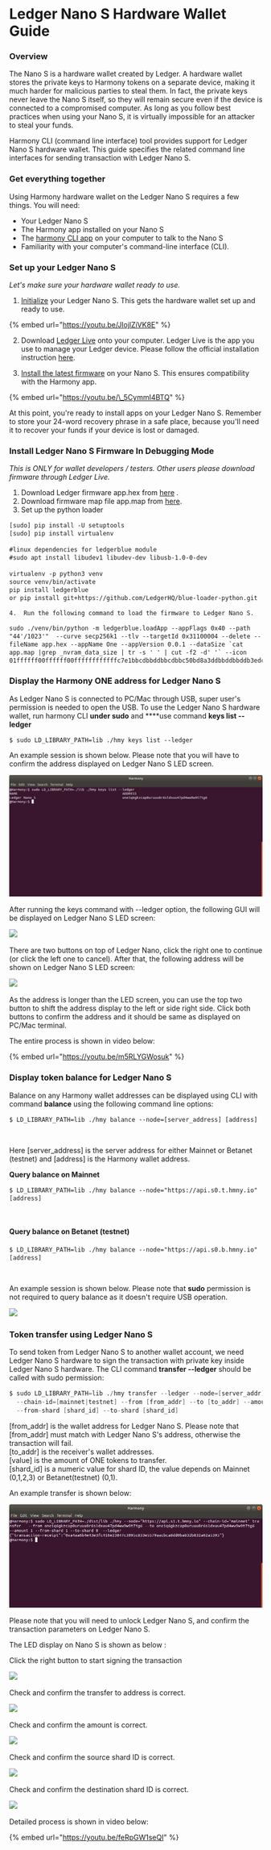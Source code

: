 # Ledger Nano S Hardware Wallet Guide

### Overview

The Nano S is a hardware wallet created by Ledger. A hardware wallet stores the private keys to Harmony tokens on a separate device, making it much harder for malicious parties to steal them. In fact, the private keys never leave the Nano S itself, so they will remain secure even if the device is connected to a compromised computer. As long as you follow best practices when using your Nano S, it is virtually impossible for an attacker to steal your funds. 

Harmony CLI \(command line interface\) tool provides support for Ledger Nano S hardware wallet. This guide specifies the related command line interfaces for sending transaction with Ledger Nano S.

### Get everything together

Using Harmony hardware wallet on the Ledger Nano S requires a few things. You will need:

* Your Ledger Nano S
* The Harmony app installed on your Nano S
* The [harmony CLI app](https://docs.harmony.one/sdk-wiki/command-line-interface/using-the-harmony-cli-tool) on your computer to talk to the Nano S
* Familiarity with your computer's command-line interface \(CLI\).

### Set up your Ledger Nano S

_Let's make sure your hardware wallet ready to use._

1. [Initialize](https://support.ledgerwallet.com/hc/en-us/articles/360000613793) your Ledger Nano S. This gets the hardware wallet set up and ready to use.

{% embed url="https://youtu.be/JlojlZiVK8E" %}



 2. Download [Ledger Live](https://support.ledgerwallet.com/hc/en-us/articles/360006395553/) onto your computer. Ledger Live is the app you use to manage your Ledger device.  Please follow the official installation instruction [here](https://support.ledger.com/hc/en-us/articles/360006395553). 

3.  [Install the latest firmware](https://support.ledgerwallet.com/hc/en-us/articles/360002731113) on your Nano S. This ensures compatibility with the Harmony app.

{% embed url="https://youtu.be/\_5CymmI4BTQ" %}



At this point, you're ready to install apps on your Ledger Nano S. Remember to store your 24-word recovery phrase in a safe place, because you'll need it to recover your funds if your device is lost or damaged.

### Install Ledger Nano S Firmware In Debugging Mode

_This is ONLY for wallet developers / testers. Other users please download firmware through Ledger Live._

1. Download Ledger firmware app.hex from [here](https://s3-us-west-1.amazonaws.com/pub.harmony.one/release/ledger_firmware/app.hex) .
2. Download firmware map file app.map from [here](https://s3-us-west-1.amazonaws.com/pub.harmony.one/release/ledger_firmware/app.map).
3. Set up the python loader 

```text
[sudo] pip install -U setuptools
[sudo] pip install virtualenv

#linux dependencies for ledgerblue module  
#sudo apt install libudev1 libudev-dev libusb-1.0-0-dev

virtualenv -p python3 venv
source venv/bin/activate
pip install ledgerblue
or pip install git+https://github.com/LedgerHQ/blue-loader-python.git 
```

    4.  Run the following command to load the firmware to Ledger Nano S. 

```text
sudo ./venv/bin/python -m ledgerblue.loadApp --appFlags 0x40 --path "44'/1023'"  --curve secp256k1 --tlv --targetId 0x31100004 --delete --fileName app.hex --appName One --appVersion 0.0.1 --dataSize `cat app.map |grep _nvram_data_size | tr -s ' ' | cut -f2 -d' '` --icon 01ffffff00ffffff00ffffffffffffc7e1bbcdbbddbbcdbbc50bd8a3ddbbddbbddb3edc7e3ffffffff
```

### Display the Harmony ONE address for Ledger Nano S

As Ledger Nano S is connected to PC/Mac through USB,   super user's permission is needed to open the USB.   To use the Ledger Nano S hardware wallet,  run harmony CLI **under sudo** and ****use command **keys list --ledger**

```text
$ sudo LD_LIBRARY_PATH=lib ./hmy keys list --ledger 
```

An example session is shown below.  Please note that you will have to confirm the address displayed on Ledger Nano S LED screen.

![](../../../.gitbook/assets/image%20%281%29.png)

After running the keys command with --ledger option, the following GUI will be displayed on Ledger Nano S LED screen:

![](https://blobscdn.gitbook.com/v0/b/gitbook-28427.appspot.com/o/assets%2F-LlYdMT-Wp5uYwcF_tMW%2F-Lp17W8qGssyWUeQC8Hm%2F-Lp1QqkoLZa7pg6QMFeO%2F1assets_-LlYdMT-Wp5uYwcF_tMW.jpg?alt=media&token=32fe24fd-f99c-48d3-84a6-48e1e3664fc6)

There are two buttons on top of Ledger Nano, click the right one to continue \(or click the left one to cancel\). After that, the following address will be shown on Ledger Nano S LED screen:‌

![](https://blobscdn.gitbook.com/v0/b/gitbook-28427.appspot.com/o/assets%2F-LlYdMT-Wp5uYwcF_tMW%2F-Lp17W8qGssyWUeQC8Hm%2F-Lp1QtQgDJ6cR36TkYqq%2F2.jpg?alt=media&token=3c767945-33b3-432f-a959-faaba7f3d010)

As the address is longer than the LED screen, you can use the top two button to shift the address display to the left or side right side. Click both buttons to confirm the address and it should be same as displayed on PC/Mac terminal.‌

The entire process is shown in video below:

{% embed url="https://youtu.be/m5RLYGWosuk" %}

###  <a id="display-token-balance-for-ledger-nano-s"></a>

### Display token balance for Ledger Nano S <a id="display-token-balance-for-ledger-nano-s"></a>

Balance on any Harmony wallet addresses can be displayed using CLI with command **balance** using the following command line options:

```text
$ LD_LIBRARY_PATH=lib ./hmy balance --node=[server_address] [address] 
```

‌

Here \[server\_address\] is the server address for either Mainnet or Betanet \(testnet\) and \[address\] is the Harmony wallet address.‌

**Query balance on Mainnet**

```text
$ LD_LIBRARY_PATH=lib ./hmy balance --node="https://api.s0.t.hmny.io" [address] 
```

‌

#### Query balance on Betanet \(testnet\) <a id="query-balance-on-betanet-testnet"></a>

```text
$ LD_LIBRARY_PATH=lib ./hmy balance --node="https://api.s0.b.hmny.io" [address] 
```

‌

An example session is shown below. Please note that **sudo** permission is not required to query balance as it doesn't require USB operation.

![](https://blobscdn.gitbook.com/v0/b/gitbook-28427.appspot.com/o/assets%2F-LlYdMT-Wp5uYwcF_tMW%2F-Lp1RBqYpGIEBEHFW8oF%2F-Lp1Tzat-ni8WJquQr2m%2FScreenshot%20from%202019-09-17%2020-47-55.png?alt=media&token=23d2142c-5ba8-4f61-a119-242ec2b1212e)

### 

### Token transfer using Ledger Nano S

To send token from Ledger Nano S to another wallet account,  we need Ledger Nano S hardware to sign the transaction with private key inside Ledger Nano S hardware. The CLI command **transfer --ledger**  should be called with sudo permission: 

```d
$ sudo LD_LIBRARY_PATH=lib ./hmy transfer --ledger --node=[server_addr] \
  --chain-id=[mainnet|testnet] --from [from_addr] --to [to_addr] --amount [value] \
  --from-shard [shard_id] --to-shard [shard_id] 
```

\[from\_addr\] is the wallet address for Ledger Nano S. Please note that \[from\_addr\] must match with Ledger Nano S's address, otherwise the transaction will fail.    
\[to\_addr\] is the receiver's wallet addresses.  
\[value\] is the amount of ONE tokens to transfer.  
\[shard\_id\] is a numeric value for shard ID,  the value depends on Mainnet \(0,1,2,3\) or Betanet\(testnet\) \(0,1\). 

An example transfer is shown below: 

![](../../../.gitbook/assets/image.png)

Please note that you will need to unlock Ledger Nano S, and confirm the transaction parameters on Ledger Nano S.

 The LED display on Nano S is shown as below :‌

Click the right button to start signing the transaction

![](https://blobscdn.gitbook.com/v0/b/gitbook-28427.appspot.com/o/assets%2F-LlYdMT-Wp5uYwcF_tMW%2F-Lp1RBqYpGIEBEHFW8oF%2F-Lp1fC7Z1fvYt5C5Rjal%2F1.jpg?alt=media&token=82958d36-4e76-4f8a-96b0-242b5facaea8)

Check and confirm the transfer to address is correct.

![](https://blobscdn.gitbook.com/v0/b/gitbook-28427.appspot.com/o/assets%2F-LlYdMT-Wp5uYwcF_tMW%2F-Lo6dy17b06JV4uSf0x9%2F-Lo6eqqLsb2bDwiMQ2rI%2F3.jpg?alt=media&token=bc38b856-e854-4c5d-97c9-a4e4b7dd3430)

Check and confirm the amount is correct.

![](https://blobscdn.gitbook.com/v0/b/gitbook-28427.appspot.com/o/assets%2F-LlYdMT-Wp5uYwcF_tMW%2F-Lo6dy17b06JV4uSf0x9%2F-Lo6esS-QaHgW53hL09S%2F4.jpg?alt=media&token=ee9e5941-3b23-4d23-8395-4313c7bf2986)

Check and confirm the source shard ID is correct.

![](https://blobscdn.gitbook.com/v0/b/gitbook-28427.appspot.com/o/assets%2F-LlYdMT-Wp5uYwcF_tMW%2F-Lo6dy17b06JV4uSf0x9%2F-Lo6ewoJRmrEgmFneCVn%2F5.jpg?alt=media&token=691a919a-c841-4d41-bfe9-a3d658ab2e9e)

Check and confirm the destination shard ID is correct.

![](https://blobscdn.gitbook.com/v0/b/gitbook-28427.appspot.com/o/assets%2F-LlYdMT-Wp5uYwcF_tMW%2F-Lo6dy17b06JV4uSf0x9%2F-Lo6eyZo-Z2Dia94jFx3%2F6.jpg?alt=media&token=1da33a34-7a21-4572-8b36-f93e90563a73)

Detailed process is shown in video below:

{% embed url="https://youtu.be/feRpGW1seQI" %}





